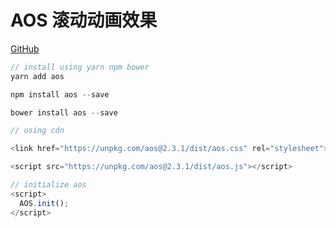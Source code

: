 # AOS 滚动动画效果
[GitHub](https://michalsnik.github.io/aos)

```javascript
// install using yarn npm bower
yarn add aos

npm install aos --save

bower install aos --save

// using cdn

<link href="https://unpkg.com/aos@2.3.1/dist/aos.css" rel="stylesheet"></link>

<script src="https://unpkg.com/aos@2.3.1/dist/aos.js"></script>

// initialize aos
<script>
  AOS.init();
</script>
```